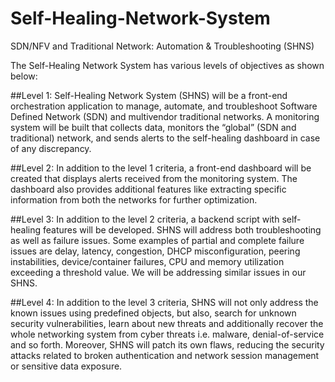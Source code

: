# Self-Healing-Network-System
SDN/NFV and Traditional Network: Automation &amp; Troubleshooting (SHNS)

The Self-Healing Network System has various levels of objectives as shown below:

##Level 1: 
Self-Healing Network System (SHNS) will be a front-end orchestration application to manage, automate, and troubleshoot Software Defined Network (SDN) and multivendor traditional networks. A monitoring system will be built that collects data, monitors the “global” (SDN and traditional) network, and sends alerts to the self-healing dashboard in case of any discrepancy.

##Level 2: 
In addition to the level 1 criteria, a front-end dashboard will be created that displays alerts received from the monitoring system. The dashboard also provides additional features like extracting specific information from both the networks for further optimization.

##Level 3: 
In addition to the level 2 criteria, a backend script with self-healing features will be developed. SHNS will address both troubleshooting as well as failure issues. Some examples of partial and complete failure issues are delay, latency, congestion, DHCP misconfiguration, peering instabilities, device/container failures, CPU and memory utilization exceeding a threshold value. We will be addressing similar issues in our SHNS.

##Level 4: 
In addition to the level 3 criteria, SHNS will not only address the known issues using predefined objects, but also, search for unknown security vulnerabilities, learn about new threats and additionally recover the whole networking system from cyber threats i.e. malware, denial-of-service and so forth. Moreover, SHNS will patch its own flaws, reducing the security attacks related to broken authentication and network session management or sensitive data exposure.

